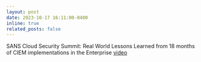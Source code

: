 ```yaml
---
layout: post
date: 2023-10-17 16:11:00-0400
inline: true
related_posts: false
---
```


SANS Cloud Security Summit: Real World Lessons Learned from 18 months of CIEM implementations in the Enterprise [video](https://youtu.be/q2pdf_8aorg?si=SX696DipdRpyauxX)
